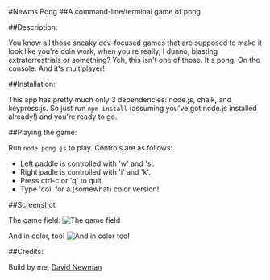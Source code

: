 #Newms Pong
##A command-line/terminal game of pong

##Description:

You know all those sneaky dev-focused games that are supposed to make it look like you're doin work, when you're really, I dunno, blasting extraterrestrials or something? Yeh, this isn't one of those. It's pong. On the console. And it's multiplayer!


##Installation:

This app has pretty much only 3 dependencies: node.js, chalk, and keypress.js. So just run `npm install` (assuming you've got node.js installed already!) and you're ready to go.


##Playing the game:

Run `node pong.js` to play. Controls are as follows:
 - Left paddle is controlled with 'w' and 's'.
 - Right padle is controlled with 'i' and 'k'.
 - Press ctrl-c or 'q' to quit.
 - Type 'col' for a (somewhat) color version!

##Screenshot

The game field:
![The game field](http://i.imgur.com/MQE3abA.png)

And in color, too!
![And in color too!](http://i.imgur.com/3t0EDBv.png)


##Credits:

Build by me, [David Newman](https://www.github.com/Newms34)